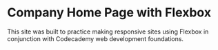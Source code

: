 # Company Home Page with Flexbox

This site was built to practice making responsive sites using Flexbox in conjunction with Codecademy web development foundations.


